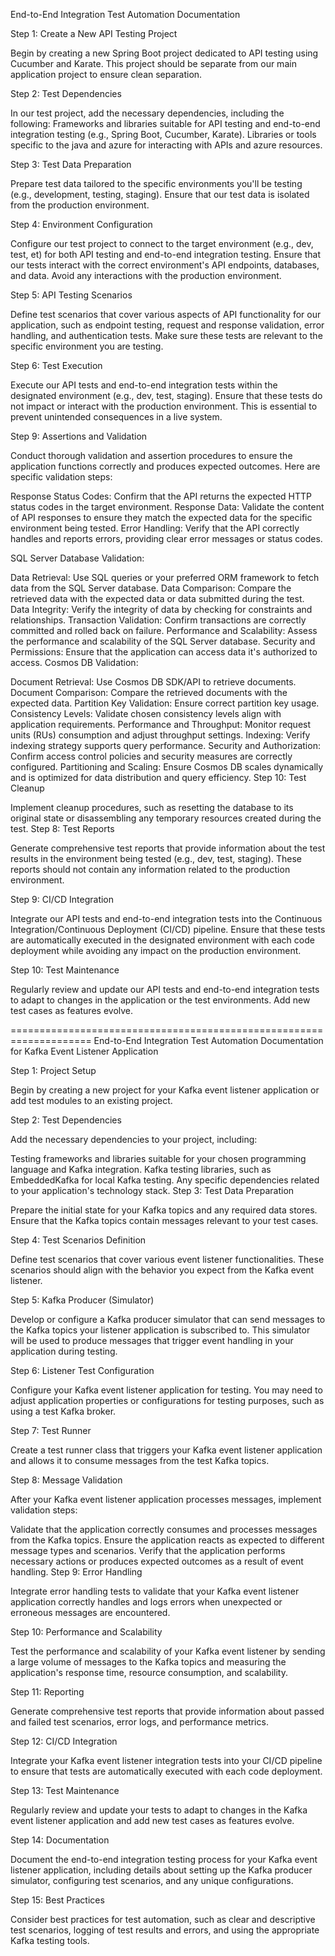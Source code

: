 End-to-End Integration Test Automation Documentation

Step 1: Create a New API Testing Project

Begin by creating a new Spring Boot project dedicated to API testing using Cucumber and Karate. This project should be separate from our main application project to ensure clean separation.

Step 2: Test Dependencies

In our test project, add the necessary dependencies, including the following:
Frameworks and libraries suitable for API testing and end-to-end integration testing (e.g., Spring Boot, Cucumber, Karate).
Libraries or tools specific to the java and azure for interacting with APIs and azure resources.
 
Step 3: Test Data Preparation

Prepare test data tailored to the specific environments you'll be testing (e.g., development, testing, staging). Ensure that our test data is isolated from the production environment.

Step 4: Environment Configuration

Configure our test project to connect to the target environment (e.g., dev, test, et) for both API testing and end-to-end integration testing. Ensure that our tests interact with the correct environment's API endpoints, databases, and data. Avoid any interactions with the production environment.

Step 5: API Testing Scenarios

Define test scenarios that cover various aspects of API functionality for our application, such as endpoint testing, request and response validation, error handling, and authentication tests. Make sure these tests are relevant to the specific environment you are testing.

Step 6: Test Execution

Execute our API tests and end-to-end integration tests within the designated environment (e.g., dev, test, staging). Ensure that these tests do not impact or interact with the production environment. This is essential to prevent unintended consequences in a live system.

Step 9: Assertions and Validation

Conduct thorough validation and assertion procedures to ensure the application functions correctly and produces expected outcomes. Here are specific validation steps:

Response Status Codes: Confirm that the API returns the expected HTTP status codes in the target environment.
Response Data: Validate the content of API responses to ensure they match the expected data for the specific environment being tested.
Error Handling: Verify that the API correctly handles and reports errors, providing clear error messages or status codes.

SQL Server Database Validation:

Data Retrieval: Use SQL queries or your preferred ORM framework to fetch data from the SQL Server database. 
Data Comparison: Compare the retrieved data with the expected data or data submitted during the test. 
Data Integrity: Verify the integrity of data by checking for constraints and relationships. 
Transaction Validation: Confirm transactions are correctly committed and rolled back on failure. 
Performance and Scalability: Assess the performance and scalability of the SQL Server database. Security and Permissions: Ensure that the application can access data it's authorized to access. Cosmos DB Validation:

Document Retrieval: Use Cosmos DB SDK/API to retrieve documents. Document Comparison: Compare the retrieved documents with the expected data. Partition Key Validation: Ensure correct partition key usage. Consistency Levels: Validate chosen consistency levels align with application requirements. Performance and Throughput: Monitor request units (RUs) consumption and adjust throughput settings. Indexing: Verify indexing strategy supports query performance. Security and Authorization: Confirm access control policies and security measures are correctly configured. Partitioning and Scaling: Ensure Cosmos DB scales dynamically and is optimized for data distribution and query efficiency. Step 10: Test Cleanup

Implement cleanup procedures, such as resetting the database to its original state or disassembling any temporary resources created during the test.
Step 8: Test Reports

Generate comprehensive test reports that provide information about the test results in the environment being tested (e.g., dev, test, staging). These reports should not contain any information related to the production environment.

Step 9: CI/CD Integration

Integrate our API tests and end-to-end integration tests into the Continuous Integration/Continuous Deployment (CI/CD) pipeline. Ensure that these tests are automatically executed in the designated environment with each code deployment while avoiding any impact on the production environment.

Step 10: Test Maintenance

Regularly review and update our API tests and end-to-end integration tests to adapt to changes in the application or the test environments. Add new test cases as features evolve.


====================================================================
End-to-End Integration Test Automation Documentation for Kafka Event Listener Application

Step 1: Project Setup

Begin by creating a new project for your Kafka event listener application or add test modules to an existing project.

Step 2: Test Dependencies

Add the necessary dependencies to your project, including:

Testing frameworks and libraries suitable for your chosen programming language and Kafka integration.
Kafka testing libraries, such as EmbeddedKafka for local Kafka testing.
Any specific dependencies related to your application's technology stack.
Step 3: Test Data Preparation

Prepare the initial state for your Kafka topics and any required data stores. Ensure that the Kafka topics contain messages relevant to your test cases.

Step 4: Test Scenarios Definition

Define test scenarios that cover various event listener functionalities. These scenarios should align with the behavior you expect from the Kafka event listener.

Step 5: Kafka Producer (Simulator)

Develop or configure a Kafka producer simulator that can send messages to the Kafka topics your listener application is subscribed to. This simulator will be used to produce messages that trigger event handling in your application during testing.

Step 6: Listener Test Configuration

Configure your Kafka event listener application for testing. You may need to adjust application properties or configurations for testing purposes, such as using a test Kafka broker.

Step 7: Test Runner

Create a test runner class that triggers your Kafka event listener application and allows it to consume messages from the test Kafka topics.

Step 8: Message Validation

After your Kafka event listener application processes messages, implement validation steps:

Validate that the application correctly consumes and processes messages from the Kafka topics.
Ensure the application reacts as expected to different message types and scenarios.
Verify that the application performs necessary actions or produces expected outcomes as a result of event handling.
Step 9: Error Handling

Integrate error handling tests to validate that your Kafka event listener application correctly handles and logs errors when unexpected or erroneous messages are encountered.

Step 10: Performance and Scalability

Test the performance and scalability of your Kafka event listener by sending a large volume of messages to the Kafka topics and measuring the application's response time, resource consumption, and scalability.

Step 11: Reporting

Generate comprehensive test reports that provide information about passed and failed test scenarios, error logs, and performance metrics.

Step 12: CI/CD Integration

Integrate your Kafka event listener integration tests into your CI/CD pipeline to ensure that tests are automatically executed with each code deployment.

Step 13: Test Maintenance

Regularly review and update your tests to adapt to changes in the Kafka event listener application and add new test cases as features evolve.

Step 14: Documentation

Document the end-to-end integration testing process for your Kafka event listener application, including details about setting up the Kafka producer simulator, configuring test scenarios, and any unique configurations.

Step 15: Best Practices

Consider best practices for test automation, such as clear and descriptive test scenarios, logging of test results and errors, and using the appropriate Kafka testing tools.
